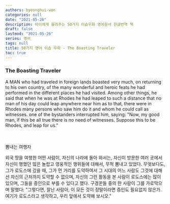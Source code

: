 ```yaml
---
authors: byeonghui-won
categories: null
date: "2021-05-26"
description: 아이에게 들려주는 50가지 이솝우화 영어원서 한글번역 책
draft: false
lastmod: "2021-05-26"
series: 영어
tags: null
title: 50가지 영어 이솝 우화 - The Boasting Traveler
toc: true
---
```


### The Boasting Traveler

A MAN who had traveled in foreign lands boasted very much, on returning to his own country, of the many wonderful and heroic feats he had performed in the different places he had visited. Among other things, he said that when he was at Rhodes he had leaped to such a distance that no man of his day could leap anywhere near him as to that, there were in Rhodes many persons who saw him do it and whom he could call as witnesses. one of the bystanders interrupted him, saying: "Now, my good man, if this be all true there is no need of witnesses. Suppose this to be Rhodes, and leap for us."

　

뽐내는 여행자

   



외국 땅을 여행한 어떤 사람이, 자신의 나라에 돌아 와서는, 자신이 방문한 여러 곳에서 자신이 행했던 많은 놀랍고 영웅적인 행위들에 대해서, 무척 뽐내고 있었다. 무엇보다도, 그가 로도스에 갔을 때, 그가 먼 거리를 도약하여서 그 시대의 어느 사람도 그것에 대해선 자신의 근처까지 도약할 수 없으며, 자신의 그런 활동을 본 사람이 로도스에는 많이 있으며, 그들을 증인으로 부를 수 있다고 했다. 구경꾼들 중의 한 사람이 그를 가로막으며 말했다: "그렇다면, 잘난 사람아, 이 모든 것이 정말이라면 증인도 필요없지 않은가. 여기가 로도스라고 생각하고, 우리 앞에서 도약해 보시오."

　
